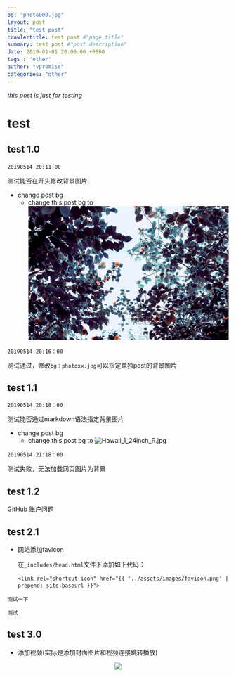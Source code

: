 ```yaml
---
bg: "photo000.jpg"
layout: post
title: "test post"
crawlertitle: test post #"page title"
summary: test post #"post description"
date: 2019-01-01 20:00:00 +0800
tags : 'other'
author: "vpromise"
categories: "other"
---
```


*this post is just for testing*

# test

## test 1.0 
`20190514 20:11:00`

测试能否在开头修改背景图片

- change post bg
  - change this post bg to ![photo05.jpg](https://raw.githubusercontent.com/vpromise/vpromise.github.io/master/assets/images/photo05.jpg)

`20190514 20:16：00`

测试通过，修改`bg：photoxx.jpg`可以指定单独post的背景图片

## test 1.1
`20190514 20:18：00`

测试能否通过markdown语法指定背景图片
- change post bg
  - change this post bg to ![Hawaii_1_24inch_R.jpg](https://i.loli.net/2019/05/14/5cdab3548db4a57061.jpg)

`20190514 21:18：00`

测试失败，无法加载网页图片为背景

## test 1.2

GitHub 账户问题

## test 2.1

- 网站添加favicon

  在`_includes/head.html`文件下添加如下代码：
  

  ```
  <link rel="shortcut icon" href="{{ '../assets/images/favicon.png' | prepend: site.baseurl }}">
  ```

```
测试一下
```

```测试```

## test 3.0

- 添加视频(实际是添加封面图片和视频连接跳转播放)

<p align="center">
  <a href="https://www.bilibili.com/video/BV1VE411s7Xd">
    <img width=680 src="https://i.loli.net/2021/01/22/hCZyDIKzc1QXqRV.png">
  </a>
</p>